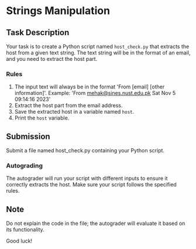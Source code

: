 # Strings Manipulation

## Task Description

Your task is to create a Python script named `host_check.py` that extracts the host from a given text string. The text string will be in the format of an email, and you need to extract the host part.

### Rules

1. The input text will always be in the format 'From [email] [other information]'. Example: 'From mehak@sines.nust.edu.pk Sat Nov 5 09:14:16 2023'
2. Extract the host part from the email address.
3. Save the extracted host in a variable named `host`.
4. Print the `host` variable.

## Submission
Submit a file named host_check.py containing your Python script.

### Autograding
The autograder will run your script with different inputs to ensure it correctly extracts the host. Make sure your script follows the specified rules.

## Note
 Do not explain the code in the file; the autograder will evaluate it based on its functionality.

Good luck!
